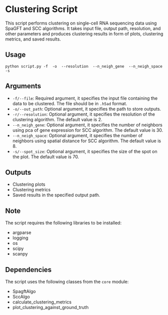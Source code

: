 <h1>Clustering Script</h1>

<p>This script performs clustering on single-cell RNA sequencing data using SpaGFT and SCC algorithms. It takes input file, output path, resolution, and other parameters and produces clustering results in form of plots, clustering metrics, and saved results.</p>

<h2>Usage</h2>
<code>python script.py -f <file.h5ad> -o <out_path> --resolution <resolution> --n_neigh_gene <n_neigh_gene> --n_neigh_space <n_neigh_space> -s <spot_size>
</code>

<h2>Arguments</h2><ul><li><code>-f/--file</code>: Required argument, it specifies the input file containing the data to be clustered. The file should be in <code>.h5ad</code> format.</li><li><code>-o/--out_path</code>: Optional argument, it specifies the path to store outputs.</li><li><code>-r/--resolution</code>: Optional argument, it specifies the resolution of the clustering algorithm. The default value is 2.</li><li><code>--n_neigh_gene</code>: Optional argument, it specifies the number of neighbors using pca of gene expression for SCC algorithm. The default value is 30.</li><li><code>--n_neigh_space</code>: Optional argument, it specifies the number of neighbors using spatial distance for SCC algorithm. The default value is 8.</li><li><code>-s/--spot_size</code>: Optional argument, it specifies the size of the spot on the plot. The default value is 70.</li></ul><h2>Outputs</h2><ul><li>Clustering plots</li><li>Clustering metrics</li><li>Saved results in the specified output path.</li></ul>

<h2>Note</h2><p>The script requires the following libraries to be installed:</p><ul><li>argparse</li><li>logging</li><li>os</li><li>scipy</li><li>scanpy</li></ul>

<h2>Dependencies</h2><p>The script uses the following classes from the <code>core</code> module:</p><ul><li>SpagftAlgo</li><li>SccAlgo</li><li>calculate_clustering_metrics</li><li>plot_clustering_against_ground_truth</li></ul></div>
